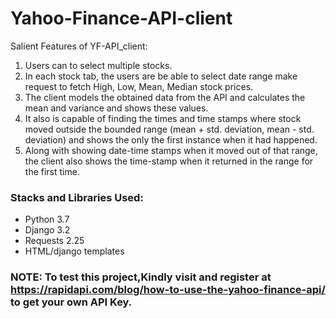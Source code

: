 # Yahoo-Finance-API-client
Salient Features of YF-API_client: 
1. Users can to select multiple stocks.
2. In each stock tab, the users are be able to select date range make request to fetch High, Low, Mean, Median stock prices. 
3. The client models the obtained data from the API and calculates the mean and variance and shows these values.
4. It also is capable of finding the times and time stamps where stock moved outside the bounded range (mean + std. deviation, mean - std. deviation) and shows the  only the first instance when it had happened.
5. Along with showing date-time stamps when it moved out of that range, the client also shows the time-stamp when it returned in the range for the first time.

### Stacks and Libraries Used:
* Python 3.7
* Django 3.2
* Requests 2.25
* HTML/django templates

### NOTE: To test this project,Kindly visit and register at https://rapidapi.com/blog/how-to-use-the-yahoo-finance-api/ to get your own API Key.
